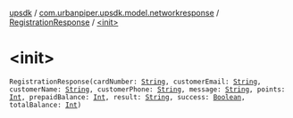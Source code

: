[upsdk](../../index.md) / [com.urbanpiper.upsdk.model.networkresponse](../index.md) / [RegistrationResponse](index.md) / [&lt;init&gt;](./-init-.md)

# &lt;init&gt;

`RegistrationResponse(cardNumber: `[`String`](https://kotlinlang.org/api/latest/jvm/stdlib/kotlin/-string/index.html)`, customerEmail: `[`String`](https://kotlinlang.org/api/latest/jvm/stdlib/kotlin/-string/index.html)`, customerName: `[`String`](https://kotlinlang.org/api/latest/jvm/stdlib/kotlin/-string/index.html)`, customerPhone: `[`String`](https://kotlinlang.org/api/latest/jvm/stdlib/kotlin/-string/index.html)`, message: `[`String`](https://kotlinlang.org/api/latest/jvm/stdlib/kotlin/-string/index.html)`, points: `[`Int`](https://kotlinlang.org/api/latest/jvm/stdlib/kotlin/-int/index.html)`, prepaidBalance: `[`Int`](https://kotlinlang.org/api/latest/jvm/stdlib/kotlin/-int/index.html)`, result: `[`String`](https://kotlinlang.org/api/latest/jvm/stdlib/kotlin/-string/index.html)`, success: `[`Boolean`](https://kotlinlang.org/api/latest/jvm/stdlib/kotlin/-boolean/index.html)`, totalBalance: `[`Int`](https://kotlinlang.org/api/latest/jvm/stdlib/kotlin/-int/index.html)`)`